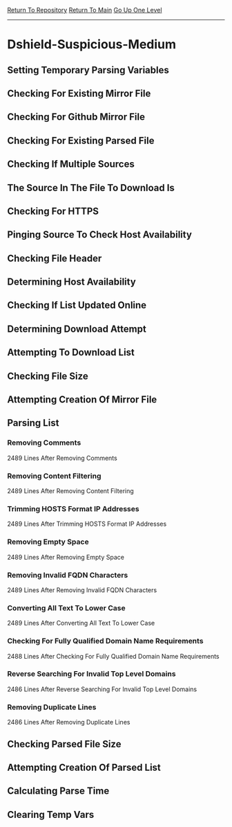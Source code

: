 [Return To Repository](https://github.com/deathbybandaid/piholeparser/)
[Return To Main](https://github.com/deathbybandaid/piholeparser/blob/master/RecentRunLogs/Mainlog.md)
[Go Up One Level](https://github.com/deathbybandaid/piholeparser/blob/master/RecentRunLogs/TopLevelScripts/30-Processing-Blacklists.md)
____________________________________
# Dshield-Suspicious-Medium
## Setting Temporary Parsing Variables
## Checking For Existing Mirror File
## Checking For Github Mirror File
## Checking For Existing Parsed File
## Checking If Multiple Sources
## The Source In The File To Download Is
## Checking For HTTPS
## Pinging Source To Check Host Availability
## Checking File Header
## Determining Host Availability
## Checking If List Updated Online
## Determining Download Attempt
## Attempting To Download List
## Checking File Size
## Attempting Creation Of Mirror File
## Parsing List
### Removing Comments
2489 Lines After Removing Comments
### Removing Content Filtering
2489 Lines After Removing Content Filtering
### Trimming HOSTS Format IP Addresses
2489 Lines After Trimming HOSTS Format IP Addresses
### Removing Empty Space
2489 Lines After Removing Empty Space
### Removing Invalid FQDN Characters
2489 Lines After Removing Invalid FQDN Characters
### Converting All Text To Lower Case
2489 Lines After Converting All Text To Lower Case
### Checking For Fully Qualified Domain Name Requirements
2488 Lines After Checking For Fully Qualified Domain Name Requirements
### Reverse Searching For Invalid Top Level Domains
2486 Lines After Reverse Searching For Invalid Top Level Domains
### Removing Duplicate Lines
2486 Lines After Removing Duplicate Lines
## Checking Parsed File Size
## Attempting Creation Of Parsed List
## Calculating Parse Time
## Clearing Temp Vars
